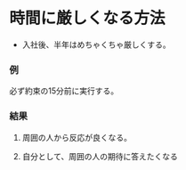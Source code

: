# 時間に厳しくなる方法
- 入社後、半年はめちゃくちゃ厳しくする。
### 例
必ず約束の15分前に実行する。

### 結果
1. 周囲の人から反応が良くなる。

2. 自分として、周囲の人の期待に答えたくなる